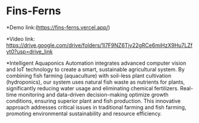 # Fins-Ferns
*Demo link:(https://fins-ferns.vercel.app/)


*Video link: https://drive.google.com/drive/folders/1l7F9NZ6Tjy22gRCe6miHzX9Hu7LZfyt0?usp=drive_link


*Intelligent Aquaponics Automation integrates advanced computer vision and IoT technology to create a smart, sustainable agricultural system. By combining fish farming (aquaculture) with soil-less plant cultivation (hydroponics), our system uses natural fish waste as nutrients for plants, significantly reducing water usage and eliminating chemical fertilizers. Real-time monitoring and data-driven decision-making optimize growth conditions, ensuring superior plant and fish production. This innovative approach addresses critical issues in traditional farming and fish farming, promoting environmental sustainability and resource efficiency.
